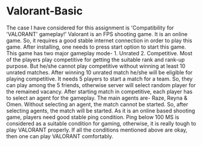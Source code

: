 # Valorant-Basic
The case I have considered for this assignment is 'Compatibility for
'VALORANT' gameplay!' Valorant is an FPS shooting game. It is an online game.
So, it requires a good stable internet connection in order to play this game.
After installing, one needs to press start option to start this game. This game has
two major gameplay mode- 1. Unrated 2. Competitive.
Most of the players play competitive for getting the suitable rank and rank-up
purpose. But he/she cannot play competitive without winning at least 10 unrated
matches. After winning 10 unrated match he/she will be eligible for playing
competitive. It needs 5 players to start a match for a team. So, they can play among
the 5 friends, otherwise server will select random player for the remained
vacancy.
After starting match in competitive, each player has to select an agent for the
gameplay. The main agents are- Raze, Reyna & Omen. Without selecting an
agent, the match cannot be started. So, after selecting agents, the match will be
started. As it is an online based shooting game, players need good stable ping
condition. Ping below 100 MS is considered as a suitable condition for gaming,
otherwise, it is really tough to play VALORANT properly. If all the conditions
mentioned above are okay, then one can play VALORANT comfortably.
